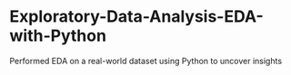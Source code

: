 # Exploratory-Data-Analysis-EDA-with-Python
Performed EDA on a real-world dataset using Python to uncover insights
